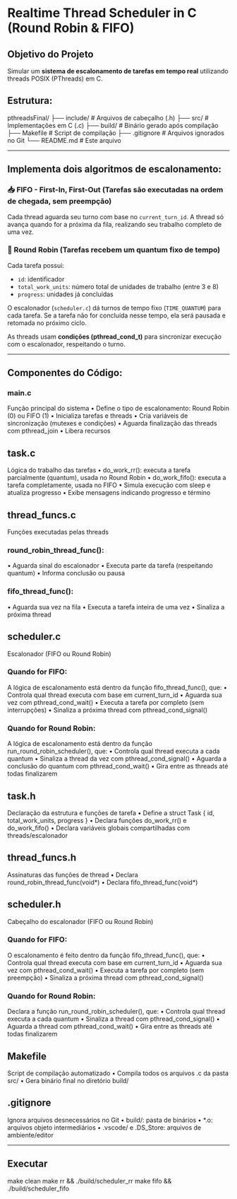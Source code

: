 # Realtime Thread Scheduler in C (Round Robin & FIFO)

## Objetivo do Projeto
Simular um **sistema de escalonamento de tarefas em tempo real** utilizando threads POSIX (PThreads) em C. 

## Estrutura:
pthreadsFinal/
├── include/              # Arquivos de cabeçalho (.h)
├── src/                  # Implementações em C (.c)
├── build/                # Binário gerado após compilação
├── Makefile              # Script de compilação
├── .gitignore            # Arquivos ignorados no Git
└── README.md             # Este arquivo

---
## Implementa dois algoritmos de escalonamento:

### 📥 FIFO - First-In, First-Out (Tarefas são executadas na ordem de chegada, sem preempção)
Cada thread aguarda seu turno com base no `current_turn_id`. 
A thread só avança quando for a próxima da fila, realizando seu trabalho completo de uma vez.

### 🔁 Round Robin (Tarefas recebem um quantum fixo de tempo)

Cada tarefa possui:
- `id`: identificador
- `total_work_units`: número total de unidades de trabalho (entre 3 e 8)
- `progress`: unidades já concluídas

O escalonador (`scheduler.c`) dá turnos de tempo fixo (`TIME_QUANTUM`) para cada tarefa. 
    Se a tarefa não for concluída nesse tempo, ela será pausada e retomada no próximo ciclo.

As threads usam **condições (pthread_cond_t)** para sincronizar execução com o escalonador, respeitando o turno.

---
## Componentes do Código:

### main.c
Função principal do sistema
• Define o tipo de escalonamento: Round Robin (0) ou FIFO (1)
• Inicializa tarefas e threads
• Cria variáveis de sincronização (mutexes e condições)
• Aguarda finalização das threads com pthread_join
• Libera recursos

## task.c
Lógica do trabalho das tarefas
• do_work_rr(): executa a tarefa parcialmente (quantum), usada no Round Robin
• do_work_fifo(): executa a tarefa completamente, usada no FIFO
• Simula execução com sleep e atualiza progresso
• Exibe mensagens indicando progresso e término

## thread_funcs.c
Funções executadas pelas threads

### round_robin_thread_func():
• Aguarda sinal do escalonador
• Executa parte da tarefa (respeitando quantum)
• Informa conclusão ou pausa

### fifo_thread_func():
• Aguarda sua vez na fila
• Executa a tarefa inteira de uma vez
• Sinaliza a próxima thread

## scheduler.c
Escalonador (FIFO ou Round Robin)
### Quando for FIFO:
A lógica de escalonamento está dentro da função fifo_thread_func(), que:
• Controla qual thread executa com base em current_turn_id
• Aguarda sua vez com pthread_cond_wait()
• Executa a tarefa por completo (sem interrupções)
• Sinaliza a próxima thread com pthread_cond_signal()

### Quando for Round Robin:
A lógica de escalonamento está dentro da função run_round_robin_scheduler(), que:
• Controla qual thread executa a cada quantum
• Sinaliza a thread da vez com pthread_cond_signal()
• Aguarda a conclusão do quantum com pthread_cond_wait()
• Gira entre as threads até todas finalizarem

## task.h
Declaração da estrutura e funções de tarefa
• Define a struct Task { id, total_work_units, progress }
• Declara funções do_work_rr() e do_work_fifo()
• Declara variáveis globais compartilhadas com threads/escalonador

## thread_funcs.h
Assinaturas das funções de thread
• Declara round_robin_thread_func(void*)
• Declara fifo_thread_func(void*)

## scheduler.h
Cabeçalho do escalonador (FIFO ou Round Robin)

### Quando for FIFO:
O escalonamento é feito dentro da função fifo_thread_func(), que:
• Controla qual thread executa com base em current_turn_id
• Aguarda sua vez com pthread_cond_wait()
• Executa a tarefa por completo (sem preempção)
• Sinaliza a próxima thread com pthread_cond_signal()

### Quando for Round Robin:
Declara a função run_round_robin_scheduler(), que:
• Controla qual thread executa a cada quantum
• Sinaliza a thread com pthread_cond_signal()
• Aguarda a thread com pthread_cond_wait()
• Gira entre as threads até todas finalizarem

## Makefile
Script de compilação automatizado
• Compila todos os arquivos .c da pasta src/
• Gera binário final no diretório build/

## .gitignore
Ignora arquivos desnecessários no Git
• build/: pasta de binários
• *.o: arquivos objeto intermediários
• .vscode/ e .DS_Store: arquivos de ambiente/editor

---
## Executar
make clean
make rr && ./build/scheduler_rr
make fifo && ./build/scheduler_fifo